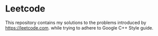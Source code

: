 # Leetcode
This repository contains my solutions to the problems introduced by https://leetcode.com. while trying to adhere to Google C++ Style guide.
